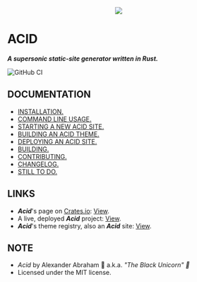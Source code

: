 <p align="center">
 <img src="https://github.com/iamtheblackunicorn/acid/raw/main/assets/images/logo/banner.png"/>
</p>

# ACID

***A supersonic static-site generator written in Rust.***

![GitHub CI](https://github.com/iamtheblackunicorn/acid/actions/workflows/rust.yml/badge.svg)

## DOCUMENTATION

- [INSTALLATION.](https://github.com/iamtheblackunicorn/acid/blob/main/docs/INSTALLATION.markdown)
- [COMMAND LINE USAGE.](https://github.com/iamtheblackunicorn/acid/blob/main/docs/USAGE.markdown)
- [STARTING A NEW ACID SITE.](https://github.com/iamtheblackunicorn/acid/blob/main/docs/TUTORIAL.markdown)
- [BUILDING AN ACID THEME.](https://github.com/iamtheblackunicorn/acid/blob/main/docs/THEMING.markdown)
- [DEPLOYING AN ACID SITE.](https://github.com/iamtheblackunicorn/acid/blob/main/docs/DEPLOYMENT.markdown)
- [BUILDING.](https://github.com/iamtheblackunicorn/acid/blob/main/docs/BUILDING.markdown)
- [CONTRIBUTING.](https://github.com/iamtheblackunicorn/acid/blob/main/docs/CONTRIBUTING.markdown)
- [CHANGELOG.](https://github.com/iamtheblackunicorn/acid/blob/main/docs/CHANGELOG.markdown)
- [STILL TO DO.](https://github.com/iamtheblackunicorn/acid/blob/main/docs/TODO.markdown)

## LINKS

- ***Acid***'s page on [Crates.io](https://crates.io): [View](https://crates.io/crates/acid-rs).
- A live, deployed ***Acid*** project: [View](https://blckunicorn.art/acid).
- ***Acid***'s theme registry, also an ***Acid*** site: [View](https://blckunicorn.art/acid-themes/).

## NOTE

- *Acid* by Alexander Abraham :black_heart: a.k.a. *"The Black Unicorn" :unicorn:*
- Licensed under the MIT license.
